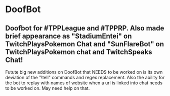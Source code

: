 DoofBot
=======

Doofbot for #TPPLeague and #TPPRP. Also made brief appearance as "StadiumEntei" on TwitchPlaysPokemon Chat and "SunFlareBot" on TwitchPlaysPokemon chat and TwitchSpeaks Chat!
-
Futute big new additions on DoofBot that NEEDS to be worked on is its own deviation of the "!tell" commands and regex replacement. Also the ability for the bot to replay with names of website when a url is linked into chat needs to be worked on. May need help on that.
